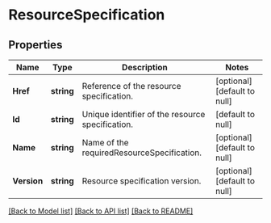 # ResourceSpecification

## Properties
Name | Type | Description | Notes
------------ | ------------- | ------------- | -------------
**Href** | **string** | Reference of the resource specification. | [optional] [default to null]
**Id** | **string** | Unique identifier of the resource specification. | [default to null]
**Name** | **string** | Name of the requiredResourceSpecification. | [optional] [default to null]
**Version** | **string** | Resource specification version. | [optional] [default to null]

[[Back to Model list]](../README.md#documentation-for-models) [[Back to API list]](../README.md#documentation-for-api-endpoints) [[Back to README]](../README.md)


